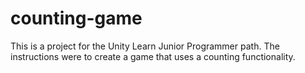 # counting-game
This is a project for the Unity Learn Junior Programmer path. The instructions were to create a game that uses a counting functionality.
